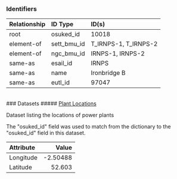 ### Identifiers

| Relationship   | ID Type     | ID(s)                |
|:---------------|:------------|:---------------------|
| root           | osuked_id   | 10018                |
| element-of     | sett_bmu_id | T_IRNPS-1, T_IRNPS-2 |
| element-of     | ngc_bmu_id  | IRNPS-1, IRNPS-2     |
| same-as        | esail_id    | IRNPS                |
| same-as        | name        | Ironbridge B         |
| same-as        | eutl_id     | 97047                |

<br>
### Datasets
##### <a href="https://raw.githubusercontent.com/OSUKED/Dictionary-Datasets/main/datasets/plant-locations/datapackage.json">Plant Locations</a>

Dataset listing the locations of power plants

The "osuked_id" field was used to match from the dictionary to the "osuked_id" field in this dataset.

| Attribute   |    Value |
|:------------|---------:|
| Longitude   | -2.50488 |
| Latitude    | 52.603   |
